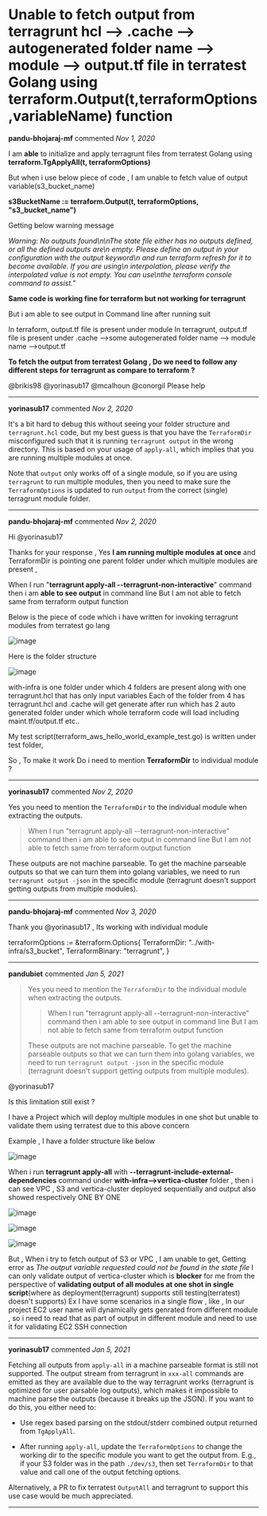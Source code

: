 # Unable to fetch output from terragrunt hcl --> .cache --> autogenerated folder name --> module --> output.tf file in terratest Golang using terraform.Output(t,terraformOptions,variableName) function

**pandu-bhojaraj-mf** commented *Nov 1, 2020*

I am **able** to initialize and apply terragrunt files from terratest Golang using **terraform.TgApplyAll(t, terraformOptions)**

But when i use below piece of code , I am unable to fetch value of output variable(s3_bucket_name)

**s3BucketName := terraform.Output(t, terraformOptions, "s3_bucket_name")**

Getting below warning message

_Warning: No outputs found\n\nThe state file either has no outputs defined, or all the defined outputs are\n empty. Please define an output in your configuration with the output keyword\n and run terraform refresh for it to become available. If you are using\n interpolation, please verify the interpolated value is not empty. You can use\nthe terraform console command to assist."_

**Same code is working fine for terraform but not working for terragrunt**
 
But i am able to see output in Command line after running suit

In terraform, output.tf file is present under module
In terragrunt, output.tf file is present under .cache -->some autogenerated folder name --> module name -->output.tf

**To fetch the output from terratest Golang , Do we need to follow any different steps for terragrunt as compare to terraform ?**

@brikis98 @yorinasub17  @mcalhoun  @conorgil  Please help
<br />
***


**yorinasub17** commented *Nov 2, 2020*

It's a bit hard to debug this without seeing your folder structure and `terragrunt.hcl` code, but my best guess is that you have the `TerraformDir` misconfigured such that it is running `terragrunt output` in the wrong directory. This is based on your usage of `apply-all`, which implies that you are running multiple modules at once.

Note that `output` only works off of a single module, so if you are using `terragrunt` to run multiple modules, then you need to make sure the `TerraformOptions` is updated to run `output` from the correct (single) terragrunt module folder.
***

**pandu-bhojaraj-mf** commented *Nov 2, 2020*

Hi @yorinasub17 

Thanks for your response , Yes **I am running multiple modules at once** and TerraformDir  is pointing one parent folder under which multiple modules are present  , 

When I run "**terragrunt apply-all --terragrunt-non-interactive**" command then i am **able to see output** in command line
But I am not able to fetch same from terraform output function

Below is the piece of code which i have written for invoking terragrunt modules from terratest go lang

![image](https://user-images.githubusercontent.com/73541850/97897839-0e0f9b80-1d5d-11eb-96a3-db2605409447.png)

Here is the folder structure

![image](https://user-images.githubusercontent.com/73541850/97898361-c8070780-1d5d-11eb-815a-a7ef55255097.png)


with-infra is one folder under which 4 folders are present along with one terragrunt.hcl that has only input variables
Each of the folder from 4 has terragrunt.hcl and .cache will get generate after run which has 2 auto generated folder under which whole terraform code will load including maint.tf/output.tf etc..

My test script(terraform_aws_hello_world_example_test.go) is written under test folder,


So , To make it work 
Do i need to mention **TerraformDir** to individual module ?




***

**yorinasub17** commented *Nov 2, 2020*

Yes you need to mention the `TerraformDir` to the individual module when extracting the outputs.

> When I run "terragrunt apply-all --terragrunt-non-interactive" command then i am able to see output in command line
But I am not able to fetch same from terraform output function

These outputs are not machine parseable. To get the machine parseable outputs so that we can turn them into golang variables, we need to run `terragrunt output -json` in the specific module (terragrunt doesn't support getting outputs from multiple modules).
***

**pandu-bhojaraj-mf** commented *Nov 3, 2020*

Thank you @yorinasub17 , Its working with individual module

terraformOptions := &terraform.Options{
		TerraformDir:    "../with-infra/s3_bucket",
		TerraformBinary: "terragrunt",
	}
***

**pandubiet** commented *Jan 5, 2021*

> Yes you need to mention the `TerraformDir` to the individual module when extracting the outputs.
> 
> > When I run "terragrunt apply-all --terragrunt-non-interactive" command then i am able to see output in command line
> > But I am not able to fetch same from terraform output function
> 
> These outputs are not machine parseable. To get the machine parseable outputs so that we can turn them into golang variables, we need to run `terragrunt output -json` in the specific module (terragrunt doesn't support getting outputs from multiple modules).

@yorinasub17 

Is this limitation still exist ?

I have a Project which will deploy multiple modules in one shot but unable to validate them using terratest due to this above concern 

Example  , I have a folder structure like below

![image](https://user-images.githubusercontent.com/53611343/103623228-d3450200-4f5d-11eb-88ad-7e834c1b8713.png)

When i run **terragrunt apply-all** with **--terragrunt-include-external-dependencies** command under **with-infra-->vertica-cluster** folder , then i can see VPC , S3 and vertica-cluster deployed sequentially and output also showed respectively ONE BY ONE 

![image](https://user-images.githubusercontent.com/53611343/103623419-25862300-4f5e-11eb-881d-16cdee8a84a7.png)

![image](https://user-images.githubusercontent.com/53611343/103623558-464e7880-4f5e-11eb-8639-52832d7a2976.png)

![image](https://user-images.githubusercontent.com/53611343/103623673-6b42eb80-4f5e-11eb-9965-04db3c1bb9c8.png)

But , When i try to fetch output of S3 or VPC , I am unable to get, Getting error as _The output variable requested could not be found in the state file_
I can only validate output of vertica-cluster which is **blocker** for me from the perspective of **validating output of all modules at one shot in single script**(where as deployment(terragrunt) supports still testing(terratest) doesn't supports)
Ex
I have some scenarios in a single flow , like , In our project EC2 user name will dynamically gets genrated from different module , so i need to read that as part of output in different module and need to use it for validating EC2 SSH connection
***

**yorinasub17** commented *Jan 5, 2021*

Fetching all outputs from `apply-all` in a machine parseable format is still not supported. The output stream from terragrunt in `xxx-all` commands are emitted as they are available due to the way terragrunt works (terragrunt is optimized for user parsable log outputs), which makes it impossible to machine parse the outputs (because it breaks up the JSON). If you want to do this, you either need to:

- Use regex based parsing on the stdout/stderr combined output returned from `TgApplyAll`.

- After running `apply-all`, update the `TerraformOptions` to change the working dir to the specific module you want to get the output from. E.g., if your S3 folder was in the path `./dev/s3`, then set `TerraformDir` to that value and call one of the output fetching options.

Alternatively, a PR to fix terratest `OutputAll` and terragrunt to support this use case would be much appreciated.
***

